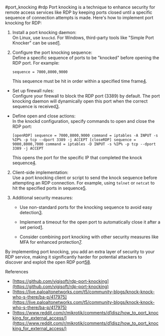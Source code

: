 #port_knocking #rdp 
Port knocking is a technique to enhance security for remote access services like RDP by keeping ports closed until a specific sequence of connection attempts is made. Here's how to implement port knocking for RDP:

1. Install a port knocking daemon:  
    On Linux, use `knockd`. For Windows, third-party tools like "Simple Port Knocker" can be used[1](https://github.com/vigisoft/rdp-port-knocking).
    
2. Configure the port knocking sequence:  
    Define a specific sequence of ports to be "knocked" before opening the RDP port. For example:
    
    `sequence = 7000,8000,9000`
    
    This sequence must be hit in order within a specified time frame[4](https://goteleport.com/blog/ssh-port-knocking/).
    
- Set up firewall rules:  
    Configure your firewall to block the RDP port (3389) by default. The port knocking daemon will dynamically open this port when the correct sequence is received[3](https://www.reddit.com/r/mikrotik/comments/d1disz/how_to_port_knocking_for_external_access/).
    
- Define open and close actions:  
    In the knockd configuration, specify commands to open and close the RDP port:

    
    `[openRDP] sequence = 7000,8000,9000 command = iptables -A INPUT -s %IP% -p tcp --dport 3389 -j ACCEPT [closeRDP] sequence = 9000,8000,7000 command = iptables -D INPUT -s %IP% -p tcp --dport 3389 -j ACCEPT`
    
    This opens the port for the specific IP that completed the knock sequence[4](https://goteleport.com/blog/ssh-port-knocking/).
    
2. Client-side implementation:  
    Use a port knocking client or script to send the knock sequence before attempting an RDP connection. For example, using `telnet` or `netcat` to hit the specified ports in sequence[5](https://cs.fyi/guide/port-knocking-explained).
    
3. Additional security measures:
    
    - Use non-standard ports for the knocking sequence to avoid easy detection[3](https://www.reddit.com/r/mikrotik/comments/d1disz/how_to_port_knocking_for_external_access/).
        
    - Implement a timeout for the open port to automatically close it after a set period[1](https://github.com/vigisoft/rdp-port-knocking).
        
    - Consider combining port knocking with other security measures like MFA for enhanced protection[7](https://serverfault.com/questions/424326/implementing-a-form-of-port-knocking-phone-factor-2-factor-auth-for-rdp).
        

By implementing port knocking, you add an extra layer of security to your RDP service, making it significantly harder for potential attackers to discover and exploit the open RDP port[5](https://cs.fyi/guide/port-knocking-explained)[8](https://forums.whirlpool.net.au/archive/603582).

References
* [https://github.com/vigisoft/rdp-port-knocking](https://github.com/vigisoft/rdp-port-knocking)
* [https://live.paloaltonetworks.com/t5/community-blogs/knock-knock-who-s-there/ba-p/417975](https://live.paloaltonetworks.com/t5/community-blogs/knock-knock-who-s-there/ba-p/417975)
* [https://www.reddit.com/r/mikrotik/comments/d1disz/how_to_port_knocking_for_external_access/](https://www.reddit.com/r/mikrotik/comments/d1disz/how_to_port_knocking_for_external_access/)